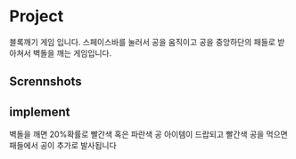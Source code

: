 # Project
블록깨기 게임 입니다. 스페이스바를 눌러서 공을 움직이고 공을 중앙하단의 패들로 받아쳐서 벽돌을 깨는 게임입니다.

Scrennshots
-----------



## implement
벽돌을 깨면 20%확률로 빨간색 혹은 파란색 공 아이템이 드랍되고 빨간색 공을 먹으면 패들에서 공이 추가로 발사됩니다
